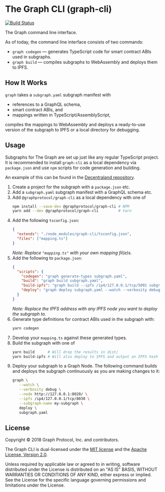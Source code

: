 # The Graph CLI (graph-cli)

[![Build Status](https://travis-ci.org/graphprotocol/graph-cli.svg?branch=master)](https://travis-ci.org/graphprotocol/graph-cli)

The Graph command line interface.

As of today, the command line interface consists of two commands:

- `graph codegen` — generates TypeScript code for smart contract ABIs used in subgraphs.
- `graph build` — compiles subgraphs to WebAssembly and deploys them to IPFS.

## How It Works

`graph` takes a `subgraph.yaml` subgraph manifest with

- references to a GraphQL schema,
- smart contract ABIs, and
- mappings written in TypeScript/AssemblyScript,

compiles the mappings to WebAssembly and deploys a ready-to-use
version of the subgraph to IPFS or a local directory for debugging.

## Usage

Subgraphs for The Graph are set up just like any regular TypeScript
project. It is recommended to install `graph-cli` as a local dependency
via `package.json` and use `npm` scripts for code generation and
building.

An example of this can be found in the [Decentraland repository](https://github.com/graphprotocol/decentraland/).

1.  Create a project for the subgraph with a `package.json` etc.
2.  Add a `subgraph.yaml` subgraph manifest with a GraphQL schema etc.
3.  Add `@graphprotocol/graph-cli` as a local dependency with one of
    ```bash
    npm install --save-dev @graphprotocol/graph-cli # NPM
    yarn add --dev @graphprotocol/graph-cli         # Yarn
    ```
4.  Add the following `tsconfig.json`:
    ```json
    {
      "extends": "./node_modules/graph-cli/tsconfig.json",
      "files": ["mapping.ts"]
    }
    ```
    _Note: Replace `"mapping.ts"` with your own mapping fil(e)s._
5.  Add the following to `package.json`:
    ```json
    {
      "scripts": {
        "codegen": "graph generate-types subgraph.yaml",
        "build": "graph build subgraph.yaml",
        "build-ipfs": "graph build --ipfs /ip4/127.0.0.1/tcp/5001 subgraph.yaml",
        "deploy": "graph deploy subgraph.yaml --watch --verbosity debug --node http://35.242.224.197:8020/ --ipfs /ip4/35.242.224.197/tcp/8030 --subgraph-name my-subgraph"
      }
    }
    ```
    _Note: Replace the IPFS address with any IPFS node you want to deploy the subgraph to._
6.  Generate type definitions for contract ABIs used in the subgraph
    with:
    ```bash
    yarn codegen
    ```
7.  Develop your `mapping.ts` against these generated types.
8.  Build the subgraph with one of
    ```sh
    yarn build      # Will drop the results in dist/
    yarn build-ipfs # Will also deploy to IPFS and output an IPFS hash
    ```
9.  Deploy your subgraph to a Graph Node. The following command builds and deploys the subgraph continuously as you are making changes to it:
    ```sh
    graph \
       --watch \
       --verbosity debug \
       --node http://127.0.0.1:8020/ \
       --ipfs /ip4/127.0.0.1/tcp/8030 \
       --subgraph-name my-subgraph \
       deploy \
       subgraph.yaml
    ```


## License

Copyright &copy; 2018 Graph Protocol, Inc. and contributors.

The Graph CLI is dual-licensed under the [MIT license](LICENSE-MIT) and the
[Apache License, Version 2.0](LICENSE-APACHE).

Unless required by applicable law or agreed to in writing, software
distributed under the License is distributed on an "AS IS" BASIS,
WITHOUT WARRANTIES OR CONDITIONS OF ANY KIND, either express or implied.
See the License for the specific language governing permissions and
limitations under the License.
